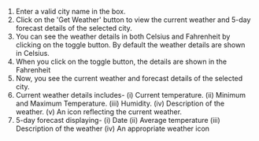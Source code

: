 1. Enter a valid city name in the box.
3. Click on the 'Get Weather' button to view the current weather and 5-day forecast details of the selected city.
4. You can see the weather details in both Celsius and Fahrenheit by clicking on the toggle button. By default the weather details are shown in Celsius.
5. When you click on the toggle button, the details are shown in the Fahrenheit
6. Now, you see the current weather and forecast details of the selected city.
7. Current weather details includes-
   (i) Current temperature.
   (ii) Minimum and Maximum Temperature.
   (iii) Humidity.
   (iv) Description of the weather.
   (v) An icon reflecting the current weather.
8. 5-day forecast displaying-
   (i) Date
   (ii) Average temperature
   (iii) Description of the weather
   (iv) An appropriate weather icon
